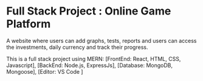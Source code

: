 # Full Stack Project : Online Game Platform

A website where users can add graphs, tests, reports and users
can access the investments, daily currency and track their progress.


This is a full stack project using MERN:
[FrontEnd: React, HTML, CSS, Javascript],
[BackEnd: Node.js, ExpressJs],
[Database: MongoDB, Mongoose],
[Editor: VS Code ]
